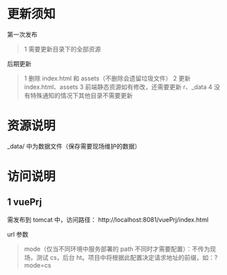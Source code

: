 # 更新须知
第一次发布

> 1 需要更新目录下的全部资源

后期更新

> 1 删除 index.html 和 assets（不删除会遗留垃圾文件）
> 2 更新 index.html、assets
> 3 前端静态资源如有修改，还需要更新 r、_data
> 4 没有特殊通知的情况下其他目录不需要更新


# 资源说明
_data/ 中为数据文件（保存需要现场维护的数据）


# 访问说明
## 1 vuePrj

需发布到 tomcat 中，访问路径：
http://localhost:8081/vuePrj/index.html

url 参数

> mode（仅当不同环境中服务部署的 path 不同时才需要配置）：不传为现场，测试 cs，后台 ht。项目中将根据此配置决定请求地址的前缀，如：?mode=cs
